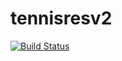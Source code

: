 # tennisresv2

[![Build Status](https://travis-ci.com/thomasrepnik/tennisresv2.svg?token=xGizu6XL3NZeAKSk9MWU&branch=master)](https://travis-ci.com/thomasrepnik/tennisresv2)